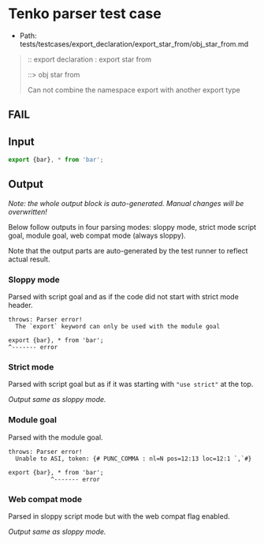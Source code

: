 # Tenko parser test case

- Path: tests/testcases/export_declaration/export_star_from/obj_star_from.md

> :: export declaration : export star from
>
> ::> obj star from
>
> Can not combine the namespace export with another export type

## FAIL

## Input

`````js
export {bar}, * from 'bar';
`````

## Output

_Note: the whole output block is auto-generated. Manual changes will be overwritten!_

Below follow outputs in four parsing modes: sloppy mode, strict mode script goal, module goal, web compat mode (always sloppy).

Note that the output parts are auto-generated by the test runner to reflect actual result.

### Sloppy mode

Parsed with script goal and as if the code did not start with strict mode header.

`````
throws: Parser error!
  The `export` keyword can only be used with the module goal

export {bar}, * from 'bar';
^------- error
`````

### Strict mode

Parsed with script goal but as if it was starting with `"use strict"` at the top.

_Output same as sloppy mode._

### Module goal

Parsed with the module goal.

`````
throws: Parser error!
  Unable to ASI, token: {# PUNC_COMMA : nl=N pos=12:13 loc=12:1 `,`#}

export {bar}, * from 'bar';
            ^------- error
`````


### Web compat mode

Parsed in sloppy script mode but with the web compat flag enabled.

_Output same as sloppy mode._

